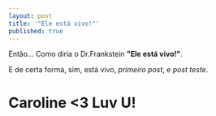 ```yaml
---
layout: post
title: '"Ele está vivo!"'
published: true
---
```

Então... Como diria o Dr.Frankstein **"Ele está vivo!"**.

E de certa forma, sim, está vivo, _primeiro post_, e _post teste_.


# Caroline <3 Luv U!
